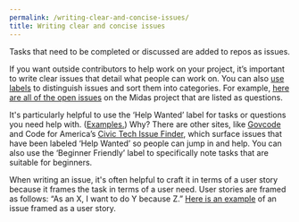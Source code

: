 ```yaml
---
permalink: /writing-clear-and-concise-issues/
title: Writing clear and concise issues
---
```


Tasks that need to be completed or discussed are added to repos as issues.

If you want outside contributors to help work on your project, it’s important to write clear issues that detail what people can work on. You can also [use labels](https://github.com/18F/Midas/labels) to distinguish issues and sort them into categories. For example, [here are all of the open issues](https://github.com/18F/Midas/issues?utf8=%E2%9C%93&q=is%3Aissue+label%3Aquestion) on the Midas project that are listed as questions.

It's particularly helpful to use the ‘Help Wanted’ label for tasks or questions you need help with. ([Examples.](https://github.com/18F/midas/labels/help%20wanted)) Why? There are other sites, like [Govcode](https://www.govcode.org/) and Code for America’s [Civic Tech Issue Finder](https://www.codeforamerica.org/geeks/civicissues), which surface issues that have been labeled ‘Help Wanted’ so people can jump in and help. You can also use the ‘Beginner Friendly’ label to specifically note tasks that are suitable for beginners.

When writing an issue, it's often helpful to craft it in terms of a user story because it frames the task in terms of a user need. User stories are framed as follows: “As an X, I want to do Y because Z.” [Here is an example](https://github.com/18F/midas/issues/718) of an issue framed as a user story.  
